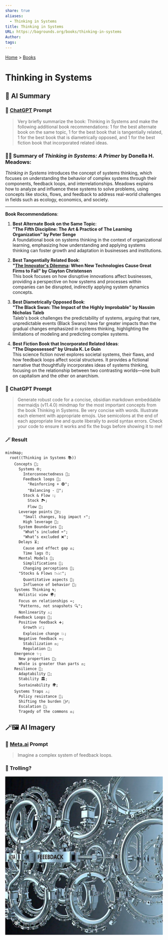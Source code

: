 ```yaml
---  
share: true  
aliases:  
  - Thinking in Systems  
title: Thinking in Systems  
URL: https://bagrounds.org/books/thinking-in-systems  
Author:   
tags:   
---  
```

[Home](../index.md) > [Books](./index.md)  
# Thinking in Systems  
## 🤖 AI Summary  
### 💬 [ChatGPT](https://chatgpt.com) Prompt  
> Very briefly summarize the book: Thinking in Systems and make the following additional book recommendations: 1 for the best alternate book on the same topic, 1 for the best book that is tangentially related, 1 for the best book that is diametrically opposed, and 1 for the best fiction book that incorporated related ideas.  
  
### 🤖💬 **Summary of _Thinking in Systems: A Primer_ by Donella H. Meadows**:    
_Thinking in Systems_ introduces the concept of systems thinking, which focuses on understanding the behavior of complex systems through their components, feedback loops, and interrelationships. Meadows explains how to analyze and influence these systems to solve problems, using concepts like stocks, flows, and feedback to address real-world challenges in fields such as ecology, economics, and society.  
  
---  
  
**Book Recommendations**:  
  
1. **Best Alternate Book on the Same Topic**:    
    **"The Fifth Discipline: The Art & Practice of The Learning Organization" by Peter Senge**    
    A foundational book on systems thinking in the context of organizational learning, emphasizing how understanding and applying systems thinking can foster growth and adaptation in businesses and institutions.  
      
2. **Best Tangentially Related Book**:    
    **"[The Innovator's Dilemma](./the%20innovators-dilemma.md): When New Technologies Cause Great Firms to Fail" by Clayton Christensen**    
    This book focuses on how disruptive innovations affect businesses, providing a perspective on how systems and processes within companies can be disrupted, indirectly applying system dynamics concepts.  
      
3. **Best Diametrically Opposed Book**:    
    **"The Black Swan: The Impact of the Highly Improbable" by Nassim Nicholas Taleb**    
    Taleb's book challenges the predictability of systems, arguing that rare, unpredictable events (Black Swans) have far greater impacts than the gradual changes emphasized in systems thinking, highlighting the limitations of modeling and predicting complex systems.  
      
4. **Best Fiction Book that Incorporated Related Ideas**:    
    **"The Dispossessed" by Ursula K. Le Guin**    
    This science fiction novel explores societal systems, their flaws, and how feedback loops affect social structures. It provides a fictional narrative that thoughtfully incorporates ideas of systems thinking, focusing on the relationship between two contrasting worlds—one built on capitalism and the other on anarchism.  
  
### 💬 ChatGPT Prompt  
> Generate robust code for a concise, obsidian markdown embeddable mermaidjs (v11.4.0) mindmap for the most important concepts from the book Thinking in Systems. Be very concise with words. Illustrate each element with appropriate emojis. Use semicolons at the end of each appropriate line and quote liberally to avoid syntax errors. Check your code to ensure it works and fix the bugs before showing it to me!  
  
### 🪄 Result  
```mermaid  
mindmap;  
  root((Thinking in Systems 📚))  
    Concepts 🧠;  
      Systems 🌐;  
        Interconnectedness 🔗;  
        Feedback loops 🔄;  
          "Reinforcing + 🟢";  
          "Balancing - 🔴";  
        Stock & Flow 💧;  
          Stock 🏞;  
          Flow 🌊;  
      Leverage points 🏋️‍♀️;  
        "Small changes, big impact ⚡";  
        High leverage 🌟;  
      System Boundaries 🔲;  
        "What’s included ➡️";  
        "What’s excluded ❌";  
      Delays ⏳;  
        Cause and effect gap ⚖️;  
        Time lags ⏰;  
      Mental Models 🧩;  
        Simplifications 🧐;  
        Changing perceptions 🧠;  
      "Stocks & Flows 📉📈";  
        Quantitative aspects 🔢;  
        Influence of behavior 👥;  
    Systems Thinking 🌀;  
      Holistic view 🌍;  
      Focus on relationships ↔️;  
      "Patterns, not snapshots 🔍";  
      Nonlinearity ⚠️;  
    Feedback Loops 🔄;  
      Positive feedback ➕;  
        Growth 📈;  
        Explosive change 💥;  
      Negative feedback ➖;  
        Stabilization ⚖️;  
        Regulation 🌱;  
    Emergence ✨;  
      New properties 🌱;  
      Whole is greater than parts ⚖️;  
    Resilience 🌳;  
      Adaptability 🔄;  
      Stability 🏛;  
      Sustainability 🌍;  
    Systems Traps ⚠️;  
      Policy resistance 🚫;  
      Shifting the burden 🏋️‍♂️;  
      Escalation 🔼;  
      Tragedy of the commons ⚖️;  
```  
  
## 🪄🖼️ AI Imagery  
### 💬 [Meta.ai](https://meta.ai) Prompt  
> Imagine a complex system of feedback loops.  
  
### 🚃 Trolling?  
![Pasted image 20241210001850](../Pasted%20image%2020241210001850.jpg)